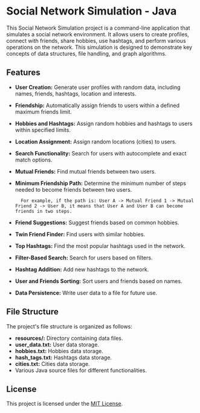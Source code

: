 
# Social Network Simulation - Java

This Social Network Simulation project is a command-line application that simulates a social network environment. It allows users to create profiles, connect with friends, share hobbies, use hashtags, and perform various operations on the network. This simulation is designed to demonstrate key concepts of data structures, file handling, and graph algorithms.




## Features

- **User Creation:** Generate user profiles with random data, including names, friends, hashtags, location and interests.

- **Friendship:** Automatically assign friends to users within a defined maximum friends limit.

- **Hobbies and Hashtags:** Assign random hobbies and hashtags to users within specified limits.

- **Location Assignment:** Assign random locations (cities) to users.

- **Search Functionality:** Search for users with autocomplete and exact match options.

- **Mutual Friends:** Find mutual friends between two users.

- **Minimum Friendship Path:** Determine the minimum number of steps needed to become friends between two users.
        
        For example, if the path is: User A -> Mutual Friend 1 -> Mutual Friend 2 -> User B, it means that User A and User B can become friends in two steps.

- **Friend Suggestions:** Suggest friends based on common hobbies.

- **Twin Friend Finder:** Find users with similar hobbies.

- **Top Hashtags:** Find the most popular hashtags used in the network.

- **Filter-Based Search:** Search for users based on filters.

- **Hashtag Addition:** Add new hashtags to the network.

- **User and Friends Sorting:** Sort users and friends based on names.

- **Data Persistence:** Write user data to a file for future use.






## File Structure

The project's file structure is organized as follows:

- **resources/:** Directory containing data files.
- **user_data.txt:** User data storage.
- **hobbies.txt:** Hobbies data storage.
- **hash_tags.txt:** Hashtags data storage.
- **cities.txt:** Cities data storage.
- Various Java source files for different functionalities.


## License

This project is licensed under the [MIT License](https://choosealicense.com/licenses/mit/).
